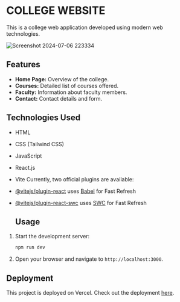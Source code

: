 # COLLEGE WEBSITE 
This is a college web application developed using modern web technologies.

![Screenshot 2024-07-06 223334](https://github.com/ishhhant/college-web/assets/122602915/25b18203-27e9-43bb-9b54-5e2c5a86ad36)

## Features
- **Home Page:** Overview of the college.
- **Courses:** Detailed list of courses offered.
- **Faculty:** Information about faculty members.
- **Contact:** Contact details and form.

## Technologies Used
- HTML
- CSS (Tailwind CSS)
- JavaScript
- React.js
- Vite 
Currently, two official plugins are available:
- [@vitejs/plugin-react](https://github.com/vitejs/vite-plugin-react/blob/main/packages/plugin-react/README.md) uses [Babel](https://babeljs.io/) for Fast Refresh
- [@vitejs/plugin-react-swc](https://github.com/vitejs/vite-plugin-react-swc) uses [SWC](https://swc.rs/) for Fast Refresh

  ## Usage
1. Start the development server:
    ```bash
    npm run dev
    ```
2. Open your browser and navigate to `http://localhost:3000`.

## Deployment
This project is deployed on Vercel. Check out the deployment [here](https://college-web-new.vercel.app/).
